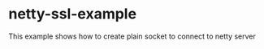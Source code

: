 netty-ssl-example
=================

This example shows how to create plain socket to connect to netty server


